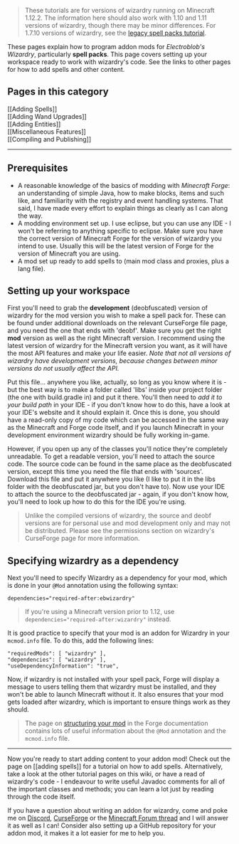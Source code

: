 > These tutorials are for versions of wizardry running on Minecraft 1.12.2. The information here should also work with 1.10 and 1.11 versions of wizardry, though there may be minor differences. For 1.7.10 versions of wizardry, see the [legacy spell packs tutorial](https://minecraft.curseforge.com/projects/electroblobs-wizardry/pages/making-spell-packs).

These pages explain how to program addon mods for _Electroblob's Wizardry_, particularly **spell packs**. This page covers setting up your workspace ready to work with wizardry's code. See the links to other pages for how to add spells and other content.

## Pages in this category

[[Adding Spells]]  
[[Adding Wand Upgrades]]  
[[Adding Entities]]  
[[Miscellaneous Features]]  
[[Compiling and Publishing]]

---

## Prerequisites

- A reasonable knowledge of the basics of modding with _Minecraft Forge_: an understanding of simple Java, how to make blocks, items and such like, and familiarity with the registry and event handling systems. That said, I have made every effort to explain things as clearly as I can along the way.
- A modding environment set up. I use eclipse, but you can use any IDE - I won't be referring to anything specific to eclipse. Make sure you have the correct version of Minecraft Forge for the version of wizardry you intend to use. Usually this will be the latest version of Forge for the version of Minecraft you are using.
- A mod set up ready to add spells to (main mod class and proxies, plus a lang file).

## Setting up your workspace

First you'll need to grab the **development** (deobfuscated) version of wizardry for the mod version you wish to make a spell pack for. These can be found under additional downloads on the relevant CurseForge file page, and you need the one that ends with 'deobf'. Make sure you get the right **mod** version as well as the right Minecraft version. I recommend using the latest version of wizardry for the Minecraft version you want, as it will have the most API features and make your life easier. _Note that not all versions of wizardry have development versions, because changes between minor versions do not usually affect the API._

Put this file... anywhere you like, actually, so long as you know where it is - but the best way is to make a folder called 'libs' inside your project folder (the one with build.gradle in) and put it there. You'll then need to _add it to your build path_ in your IDE - if you don't know how to do this, have a look at your IDE's website and it should explain it. Once this is done, you should have a read-only copy of my code which can be accessed in the same way as the Minecraft and Forge code itself, and if you launch Minecraft in your development environment wizardry should be fully working in-game.

However, if you open up any of the classes you'll notice they're completely unreadable. To get a readable version, you'll need to attach the source code. The source code can be found in the same place as the deobfuscated version, except this time you need the file that ends with 'sources'. Download this file and put it anywhere you like (I like to put it in the libs folder with the deobfuscated jar, but you don't have to). Now use your IDE to attach the source to the deobfuscated jar - again, if you don't know how, you'll need to look up how to do this for the IDE you're using.

> Unlike the compiled versions of wizardry, the source and deobf versions are for personal use and mod development only and may not be distributed. Please see the permissions section on wizardry's CurseForge page for more information.

## Specifying wizardry as a dependency

Next you'll need to specify Wizardry as a dependency for your mod, which is done in your `@Mod` annotation using the following syntax:

`dependencies="required-after:ebwizardry"`

> If you're using a Minecraft version prior to 1.12, use `dependencies="required-after:wizardry"` instead.

It is good practice to specify that your mod is an addon for Wizardry in your `mcmod.info` file. To do this, add the following lines:
```
"requiredMods": [ "wizardry" ],
"dependencies": [ "wizardry" ],
"useDependencyInformation": "true",
```
Now, if wizardry is not installed with your spell pack, Forge will display a message to users telling them that wizardry must be installed, and they won't be able to launch Minecraft without it. It also ensures that your mod gets loaded after wizardry, which is important to ensure things work as they should.

> The page on [structuring your mod](https://mcforge.readthedocs.io/en/latest/gettingstarted/structuring/) in the Forge documentation contains lots of useful information about the `@Mod` annotation and the `mcmod.info` file.

---

Now you're ready to start adding content to your addon mod! Check out the page on [[adding spells]] for a tutorial on how to add spells. Alternatively, take a look at the other tutorial pages on this wiki, or have a read of wizardry's code - I endeavour to write useful Javadoc comments for all of the important classes and methods; you can learn a lot just by reading through the code itself.

If you have a question about writing an addon for wizardry, come and poke me on [Discord](https://discord.gg/MTmMzMv), [CurseForge](https://minecraft.curseforge.com/projects/electroblobs-wizardry) or the [Minecraft Forum thread](http://www.minecraftforum.net/forums/mapping-and-modding-java-edition/minecraft-mods/2818029-electroblobs-wizardry-the-expandable-rpg-magic-mod) and I will answer it as well as I can! Consider also setting up a GitHub repository for your addon mod, it makes it a lot easier for me to help you.